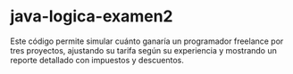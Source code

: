 # java-logica-examen2
Este código permite simular cuánto ganaría un programador freelance por tres proyectos, ajustando su tarifa según su experiencia y mostrando un reporte detallado con impuestos y descuentos.
